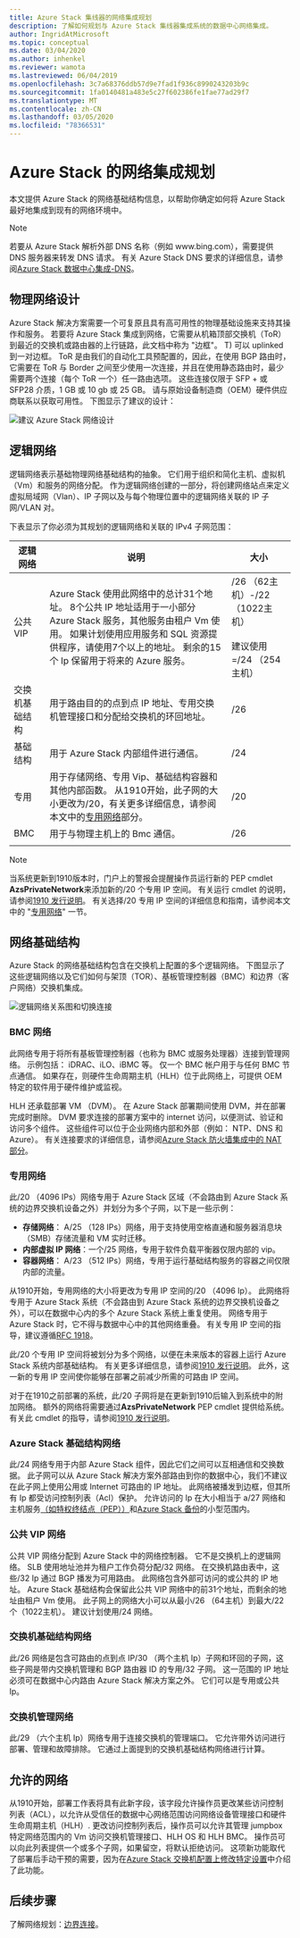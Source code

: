 ```yaml
---
title: Azure Stack 集线器的网络集成规划
description: 了解如何规划与 Azure Stack 集线器集成系统的数据中心网络集成。
author: IngridAtMicrosoft
ms.topic: conceptual
ms.date: 03/04/2020
ms.author: inhenkel
ms.reviewer: wamota
ms.lastreviewed: 06/04/2019
ms.openlocfilehash: 3c7a68376ddb57d9e7fad1f936c8990243203b9c
ms.sourcegitcommit: 1fa0140481a483e5c27f602386fe1fae77ad29f7
ms.translationtype: MT
ms.contentlocale: zh-CN
ms.lasthandoff: 03/05/2020
ms.locfileid: "78366531"
---
```

# <a name="network-integration-planning-for-azure-stack"></a>Azure Stack 的网络集成规划

本文提供 Azure Stack 的网络基础结构信息，以帮助你确定如何将 Azure Stack 最好地集成到现有的网络环境中。 

> [!NOTE]
> 若要从 Azure Stack 解析外部 DNS 名称（例如 www\.bing.com），需要提供 DNS 服务器来转发 DNS 请求。 有关 Azure Stack DNS 要求的详细信息，请参阅[Azure Stack 数据中心集成-DNS](azure-stack-integrate-dns.md)。

## <a name="physical-network-design"></a>物理网络设计

Azure Stack 解决方案需要一个可复原且具有高可用性的物理基础设施来支持其操作和服务。 若要将 Azure Stack 集成到网络，它需要从机箱顶部交换机（ToR）到最近的交换机或路由器的上行链路，此文档中称为 "边框"。 T) 可以 uplinked 到一对边框。 ToR 是由我们的自动化工具预配置的，因此，在使用 BGP 路由时，它需要在 ToR 与 Border 之间至少使用一次连接，并且在使用静态路由时，最少需要两个连接（每个 ToR 一个）任一路由选项。 这些连接仅限于 SFP + 或 SFP28 介质，1 GB 或 10 gb 或 25 GB。 请与原始设备制造商（OEM）硬件供应商联系以获取可用性。 下图显示了建议的设计：

![建议 Azure Stack 网络设计](media/azure-stack-network/physical-network.png)


## <a name="logical-networks"></a>逻辑网络

逻辑网络表示基础物理网络基础结构的抽象。 它们用于组织和简化主机、虚拟机（Vm）和服务的网络分配。 作为逻辑网络创建的一部分，将创建网络站点来定义虚拟局域网（Vlan）、IP 子网以及与每个物理位置中的逻辑网络关联的 IP 子网/VLAN 对。

下表显示了你必须为其规划的逻辑网络和关联的 IPv4 子网范围：

| 逻辑网络 | 说明 | 大小 | 
| -------- | ------------- | ------------ | 
| 公共 VIP | Azure Stack 使用此网络中的总计31个地址。 8个公共 IP 地址适用于一小部分 Azure Stack 服务，其他服务由租户 Vm 使用。 如果计划使用应用服务和 SQL 资源提供程序，请使用7个以上的地址。 剩余的15个 Ip 保留用于将来的 Azure 服务。 | /26 （62主机）-/22 （1022主机）<br><br>建议使用 =/24 （254主机） | 
| 交换机基础结构 | 用于路由目的的点到点 IP 地址、专用交换机管理接口和分配给交换机的环回地址。 | /26 | 
| 基础结构 | 用于 Azure Stack 内部组件进行通信。 | /24 |
| 专用 | 用于存储网络、专用 Vip、基础结构容器和其他内部函数。 从1910开始，此子网的大小更改为/20，有关更多详细信息，请参阅本文中的[专用网络](#private-network)部分。 | /20 | 
| BMC | 用于与物理主机上的 Bmc 通信。 | /26 | 
| | | |

> [!NOTE]
> 当系统更新到1910版本时，门户上的警报会提醒操作员运行新的 PEP cmdlet **AzsPrivateNetwork**来添加新的/20 个专用 IP 空间。 有关运行 cmdlet 的说明，请参阅[1910 发行说明](release-notes.md)。 有关选择/20 专用 IP 空间的详细信息和指南，请参阅本文中的 "[专用网络](#private-network)" 一节。

## <a name="network-infrastructure"></a>网络基础结构

Azure Stack 的网络基础结构包含在交换机上配置的多个逻辑网络。 下图显示了这些逻辑网络以及它们如何与架顶（TOR）、基板管理控制器（BMC）和边界（客户网络）交换机集成。

![逻辑网络关系图和切换连接](media/azure-stack-network/NetworkDiagram.png)

### <a name="bmc-network"></a>BMC 网络

此网络专用于将所有基板管理控制器（也称为 BMC 或服务处理器）连接到管理网络。 示例包括： iDRAC、iLO、iBMC 等。 仅一个 BMC 帐户用于与任何 BMC 节点通信。 如果存在，则硬件生命周期主机（HLH）位于此网络上，可提供 OEM 特定的软件用于硬件维护或监视。

HLH 还承载部署 VM （DVM）。 在 Azure Stack 部署期间使用 DVM，并在部署完成时删除。 DVM 要求连接的部署方案中的 internet 访问，以便测试、验证和访问多个组件。 这些组件可以位于企业网络内部和外部（例如： NTP、DNS 和 Azure）。 有关连接要求的详细信息，请参阅[Azure Stack 防火墙集成中的 NAT 部分](azure-stack-firewall.md#network-address-translation)。

### <a name="private-network"></a>专用网络

此/20 （4096 IPs）网络专用于 Azure Stack 区域（不会路由到 Azure Stack 系统的边界交换机设备之外）并划分为多个子网，以下是一些示例：

- **存储网络**： A/25 （128 IPs）网络，用于支持使用空格直通和服务器消息块（SMB）存储流量和 VM 实时迁移。
- **内部虚拟 IP 网络**：一个/25 网络，专用于软件负载平衡器仅限内部的 vip。
- **容器网络**： A/23 （512 IPs）网络，专用于运行基础结构服务的容器之间仅限内部的流量。

从1910开始，专用网络的大小将更改为专用 IP 空间的/20 （4096 Ip）。 此网络将专用于 Azure Stack 系统（不会路由到 Azure Stack 系统的边界交换机设备之外），可以在数据中心内的多个 Azure Stack 系统上重复使用。 网络专用于 Azure Stack 时，它不得与数据中心中的其他网络重叠。 有关专用 IP 空间的指导，建议遵循[RFC 1918](https://tools.ietf.org/html/rfc1918)。

此/20 个专用 IP 空间将被划分为多个网络，以便在未来版本的容器上运行 Azure Stack 系统内部基础结构。 有关更多详细信息，请参阅[1910 发行说明](release-notes.md)。 此外，这一新的专用 IP 空间使你能够在部署之前减少所需的可路由 IP 空间。

对于在1910之前部署的系统，此/20 子网将是在更新到1910后输入到系统中的附加网络。 额外的网络将需要通过**AzsPrivateNetwork** PEP cmdlet 提供给系统。 有关此 cmdlet 的指导，请参阅[1910 发行说明](release-notes.md)。

### <a name="azure-stack-infrastructure-network"></a>Azure Stack 基础结构网络
此/24 网络专用于内部 Azure Stack 组件，因此它们之间可以互相通信和交换数据。 此子网可以从 Azure Stack 解决方案外部路由到你的数据中心，我们不建议在此子网上使用公用或 Internet 可路由的 IP 地址。 此网络被播发到边框，但其所有 Ip 都受访问控制列表（Acl）保护。 允许访问的 Ip 在大小相当于 a/27 网络和主机服务[（如特权终结点（PEP））](azure-stack-privileged-endpoint.md)和[Azure Stack 备份](azure-stack-backup-reference.md)的小型范围内。

### <a name="public-vip-network"></a>公共 VIP 网络

公共 VIP 网络分配到 Azure Stack 中的网络控制器。 它不是交换机上的逻辑网络。 SLB 使用地址池并为租户工作负荷分配/32 网络。 在交换机路由表中，这些/32 Ip 通过 BGP 播发为可用路由。 此网络包含外部可访问的或公共的 IP 地址。 Azure Stack 基础结构会保留此公共 VIP 网络中的前31个地址，而剩余的地址由租户 Vm 使用。 此子网上的网络大小可以从最小/26 （64主机）到最大/22 个（1022主机）。 建议计划使用/24 网络。

### <a name="switch-infrastructure-network"></a>交换机基础结构网络

此/26 网络是包含可路由的点到点 IP/30 （两个主机 Ip）子网和环回的子网，这些子网是带内交换机管理和 BGP 路由器 ID 的专用/32 子网。 这一范围的 IP 地址必须可在数据中心内路由 Azure Stack 解决方案之外。 它们可以是专用或公共 Ip。

### <a name="switch-management-network"></a>交换机管理网络

此/29 （六个主机 Ip）网络专用于连接交换机的管理端口。 它允许带外访问进行部署、管理和故障排除。 它通过上面提到的交换机基础结构网络进行计算。

## <a name="permitted-networks"></a>允许的网络

从1910开始，部署工作表将具有此新字段，该字段允许操作员更改某些访问控制列表（ACL），以允许从受信任的数据中心网络范围访问网络设备管理接口和硬件生命周期主机（HLH）. 更改访问控制列表后，操作员可以允许其管理 jumpbox 特定网络范围内的 Vm 访问交换机管理接口、HLH OS 和 HLH BMC。 操作员可以向此列表提供一个或多个子网，如果留空，将默认拒绝访问。 这项新功能取代了部署后手动干预的需要，因为在[Azure Stack 交换机配置上修改特定设置](https://docs.microsoft.com/azure-stack/operator/azure-stack-customer-defined#access-control-list-updates)中介绍了此功能。

## <a name="next-steps"></a>后续步骤

了解网络规划：[边界连接](azure-stack-border-connectivity.md)。